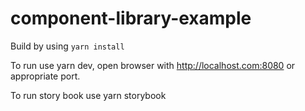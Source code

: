 # component-library-example


Build by using `yarn install`

To run use yarn dev, open browser with http://localhost.com:8080 or appropriate port.

To run story book use yarn storybook


